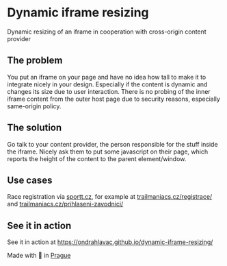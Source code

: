# Dynamic iframe resizing

Dynamic resizing of an iframe in cooperation with cross-origin content provider

## The problem
You put an iframe on your page and have no idea how tall to make it to integrate nicely in your design. Especially if the content is dynamic and changes its size due to user interaction.
There is no probing of the inner iframe content from the outer host page due to security reasons, especially same-origin policy.

## The solution
Go talk to your content provider, the person responsible for the stuff inside the iframe. Nicely ask them to put some javascript on their page, which reports the height of the content to the parent element/window.

## Use cases
Race registration via [sportt.cz](https://sportt.cz), for example at [trailmaniacs.cz/registrace/](http://trailmaniacs.cz/registrace/) and [trailmaniacs.cz/prihlaseni-zavodnici/](http://trailmaniacs.cz/prihlaseni-zavodnici/)

## See it in action
See it in action at https://ondrahlavac.github.io/dynamic-iframe-resizing/

Made with :yellow_heart: in [Prague](https://mapy.cz/s/jfYj)